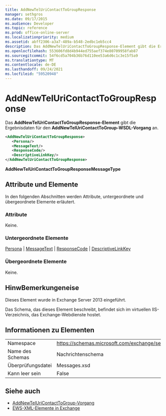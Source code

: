 ```yaml
---
title: AddNewTelUriContactToGroupResponse
manager: sethgros
ms.date: 09/17/2015
ms.audience: Developer
ms.topic: reference
ms.prod: office-online-server
ms.localizationpriority: medium
ms.assetid: abff2306-a3a7-489a-b548-2edbc1eb5cc4
description: Das AddNewTelUriContactToGroupResponse-Element gibt die Ergebnisdaten für den AddNewTelUriContactToGroup-WSDL-Vorgang an.
ms.openlocfilehash: 553606fd8d4b944ed755aef374e80709958fab87
ms.sourcegitcommit: 54f6cd5a704b36b76d110ee53a6d6c1c3e15f5a9
ms.translationtype: MT
ms.contentlocale: de-DE
ms.lasthandoff: 09/24/2021
ms.locfileid: "59520948"
---
```

# <a name="addnewteluricontacttogroupresponse"></a>AddNewTelUriContactToGroupResponse

Das **AddNewTelUriContactToGroupResponse-Element** gibt die Ergebnisdaten für den **AddNewTelUriContactToGroup-WSDL-Vorgang** an. 
  
```XML
<AddNewTelUriContactToGroupResponse>
   <Persona/>
   <MessageText/>
   <ResponseCode/>
   <DescriptiveLinkKey/>
</AddNewTelUriContactToGroupResponse>
```

 **AddNewTelUriContactToGroupResponseMessageType**
## <a name="attributes-and-elements"></a>Attribute und Elemente

In den folgenden Abschnitten werden Attribute, untergeordnete und übergeordnete Elemente erläutert.
  
### <a name="attributes"></a>Attribute

Keine.
  
### <a name="child-elements"></a>Untergeordnete Elemente

[Persona](persona.md)  |  [MessageText](messagetext.md)  |  [ResponseCode](responsecode.md)  |  [DescriptiveLinkKey](descriptivelinkkey.md)
  
### <a name="parent-elements"></a>Übergeordnete Elemente

Keine.
  
## <a name="remarks"></a>HinwBemerkungeneise

Dieses Element wurde in Exchange Server 2013 eingeführt.
  
Das Schema, das dieses Element beschreibt, befindet sich im virtuellen IIS-Verzeichnis, das Exchange-Webdienste hostet.
  
## <a name="element-information"></a>Informationen zu Elementen

|||
|:-----|:-----|
|Namespace  <br/> |https://schemas.microsoft.com/exchange/services/2006/messages  <br/> |
|Name des Schemas  <br/> |Nachrichtenschema  <br/> |
|Überprüfungsdatei  <br/> |Messages.xsd  <br/> |
|Kann leer sein  <br/> |False  <br/> |
   
## <a name="see-also"></a>Siehe auch

- [AddNewTelUriContactToGroup-Vorgang](addnewteluricontacttogroup-operation.md)
- [EWS-XML-Elemente in Exchange](ews-xml-elements-in-exchange.md)


